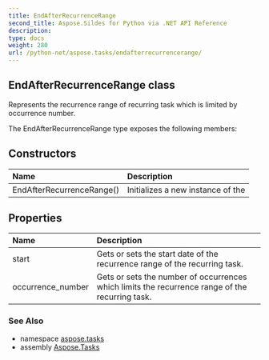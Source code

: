 ```yaml
---
title: EndAfterRecurrenceRange
second_title: Aspose.Sildes for Python via .NET API Reference
description: 
type: docs
weight: 280
url: /python-net/aspose.tasks/endafterrecurrencerange/
---
```


## EndAfterRecurrenceRange class

Represents the recurrence range of recurring task which is limited by occurrence number.

The EndAfterRecurrenceRange type exposes the following members:
## Constructors
| Name | Description |
| :- | :- |
|EndAfterRecurrenceRange()|Initializes a new instance of the|
## Properties
| Name | Description |
| :- | :- |
|start|Gets or sets the start date of the recurrence range of the recurring task.|
|occurrence_number|Gets or sets the number of occurrences which limits the recurrence range of the recurring task.|

### See Also

* namespace [aspose.tasks](../../aspose.tasks/)
* assembly [Aspose.Tasks](/tasks/python-net/)

